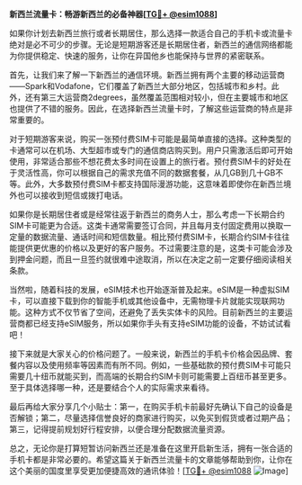 **新西兰流量卡：畅游新西兰的必备神器[[TG💪+ @esim1088](https://t.me/s/esim1088)]**

如果你计划去新西兰旅行或者长期居住，那么选择一款适合自己的手机卡或流量卡绝对是必不可少的步骤。无论是短期游客还是长期居住者，新西兰的通信网络都能为你提供稳定、快速的服务，让你在异国他乡也能保持与世界的紧密联系。

首先，让我们来了解一下新西兰的通信环境。新西兰拥有两个主要的移动运营商——Spark和Vodafone，它们覆盖了新西兰大部分地区，包括城市和乡村。此外，还有第三大运营商2degrees，虽然覆盖范围相对较小，但在主要城市和地区也提供了不错的服务。因此，在选择新西兰流量卡时，了解这些运营商的特点是非常重要的。

对于短期游客来说，购买一张预付费SIM卡可能是最简单直接的选择。这种类型的卡通常可以在机场、大型超市或专门的通信商店购买到。用户只需激活后即可开始使用，非常适合那些不想花费太多时间在设置上的旅行者。预付费SIM卡的好处在于灵活性高，你可以根据自己的需求充值不同的数据套餐，从几GB到几十GB不等。此外，大多数预付费SIM卡都支持国际漫游功能，这意味着即使你在新西兰境外也可以接收到短信或拨打电话。

如果你是长期居住者或是经常往返于新西兰的商务人士，那么考虑一下长期合约SIM卡可能更为合适。这类卡通常需要签订合同，并且每月支付固定费用以换取一定量的数据流量、通话时间和短信数量。相比预付费SIM卡，长期合约SIM卡往往能提供更优惠的价格以及更好的客户服务。不过需要注意的是，这类卡可能会涉及到押金问题，而且一旦签约就很难中途取消，所以在决定之前一定要仔细阅读相关条款。

当然啦，随着科技的发展，eSIM技术也开始逐渐普及起来。eSIM是一种虚拟SIM卡，可以直接下载到你的智能手机或其他设备中，无需物理卡片就能实现联网功能。这种方式不仅节省了空间，还避免了丢失实体卡的风险。目前新西兰的主要运营商都已经支持eSIM服务，所以如果你手头有支持eSIM功能的设备，不妨试试看吧！

接下来就是大家关心的价格问题了。一般来说，新西兰的手机卡价格会因品牌、套餐内容以及使用频率等因素而有所不同。例如，一些基础款的预付费SIM卡可能只需要几十纽币就能买到，而高端的长期合约SIM卡则可能需要上百纽币甚至更多。至于具体选择哪一种，还是要结合个人的实际需求来看待。

最后再给大家分享几个小贴士：第一，在购买手机卡前最好先确认下自己的设备是否解锁；第二，尽量选择信誉良好的商家进行购买，以免买到假货或者过期产品；第三，记得提前规划好行程安排，以便合理分配数据流量资源。

总之，无论你是打算短暂访问新西兰还是准备在这里开启新生活，拥有一张合适的手机卡都是非常必要的。希望这篇关于新西兰流量卡的文章能够帮助到你，让你在这个美丽的国度里享受更加便捷高效的通讯体验！[[TG💪+ @esim1088](https://t.me/s/esim1088) ![Image](https://i.postimg.cc/4NQfJmqS/Snipaste-2025-05-13-00-14-12.png)]